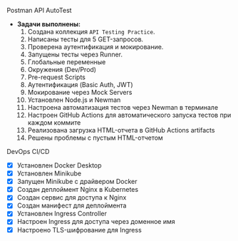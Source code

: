 Postman API AutoTest
- **Задачи выполнены:**  
  1. Создана коллекция `API Testing Practice`.  
  2. Написаны тесты для 5 GET-запросов.  
  3. Проверена аутентификация и мокирование.  
  4. Запущены тесты через Runner.  
  5. Глобальные переменные  
  6. Окружения (Dev/Prod)  
  7. Pre-request Scripts  
  8. Аутентификация (Basic Auth, JWT)  
  9. Мокирование через Mock Servers 
  10. Установлен Node.js и Newman
  11. Настроена автоматизация тестов через Newman в терминале
  12. Настроен GitHub Actions для автоматического запуска тестов при каждом коммите
  13. Реализована загрузка HTML-отчета в GitHub Actions artifacts
  14. Решены проблемы с пустым HTML-отчетом
 
DevOps CI/СD
- [x] Установлен Docker Desktop
- [x] Установлен Minikube
- [x] Запущен Minikube с драйвером Docker
- [x] Создан деплоймент Nginx в Kubernetes
- [x] Создан сервис для доступа к Nginx
- [x] Создан манифест для деплоймента
- [x] Установлен Ingress Controller
- [x] Настроен Ingress для доступа через доменное имя
- [x] Настроено TLS-шифрование для Ingress
